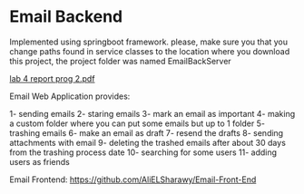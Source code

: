 # Email Backend
Implemented using springboot framework. please, make sure you that you change paths found in service classes to the location where you download this project, the project folder was named EmailBackServer

[lab 4 report prog 2.pdf](https://github.com/AliELSharawy/Email-Back-End/files/8627977/lab.4.report.prog.2.pdf)

Email Web Application provides:

1- sending emails
2- staring emails
3- mark an email as important
4- making a custom folder where you can put some emails but up to 1 folder
5- trashing emails
6- make an email as draft
7- resend the drafts
8- sending attachments with email
9- deleting the trashed emails after about 30 days from the trashing process date
10- searching for some users
11- adding users as friends

Email Frontend: https://github.com/AliELSharawy/Email-Front-End
